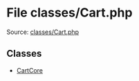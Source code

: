 File classes/Cart.php
=========

Source: [classes/Cart.php](https://github.com/PrestaShop/PrestaShop/blob/1.6.0.4/classes/Cart.php)


Classes
-------

* [CartCore](class.CartCore.md)

